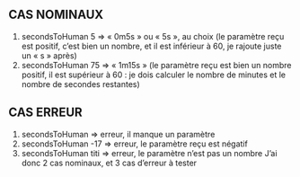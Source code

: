 ## CAS NOMINAUX
1. secondsToHuman 5 => « 0m5s » ou « 5s », au choix (le paramètre reçu est
positif, c’est bien un nombre, et il est inférieur à 60, je rajoute juste un
« s » après)
2. secondsToHuman 75 => « 1m15s » (le paramètre reçu est bien un nombre
positif, il est supérieur à 60 : je dois calculer le nombre de minutes et le
nombre de secondes restantes)

## CAS ERREUR
1. secondsToHuman => erreur, il manque un paramètre
2. secondsToHuman -17 => erreur, le paramètre reçu est négatif
3. secondsToHuman titi => erreur, le paramètre n’est pas un nombre
J’ai donc 2 cas nominaux, et 3 cas d’erreur à tester